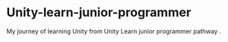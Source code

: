 # Unity-learn-junior-programmer
 My journey of learning Unity from Unity Learn junior programmer pathway . 
